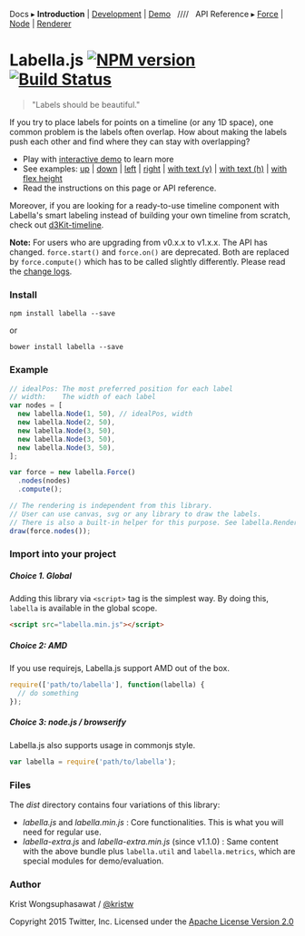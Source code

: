 Docs ▸
**Introduction** |
[Development](docs/Development.md) |
[Demo](http://twitter.github.io/labella.js/)
&nbsp;&nbsp;////&nbsp;&nbsp;
API Reference ▸
[Force](docs/Force.md) |
[Node](docs/Node.md) |
[Renderer](docs/Renderer.md)

# Labella.js [![NPM version][npm-image]][npm-url] [![Build Status][travis-image]][travis-url]

> "Labels should be beautiful."

If you try to place labels for points on a timeline (or any 1D space), one common problem is the labels often overlap.
How about making the labels push each other and find where they can stay with overlapping?

* Play with [interactive demo](http://twitter.github.io/labella.js/) to learn more
* See examples: [up](http://twitter.github.io/labella.js/basic_up.html) |
[down](http://twitter.github.io/labella.js/basic_down.html) |
[left](http://twitter.github.io/labella.js/basic_left.html) |
[right](http://twitter.github.io/labella.js/basic_right.html) |
[with text (v)](http://twitter.github.io/labella.js/with_text.html) |
[with text (h)](http://twitter.github.io/labella.js/with_text2.html) |
[with flex height](http://twitter.github.io/labella.js/with_flex_height.html)
* Read the instructions on this page or API reference.

Moreover, if you are looking for a ready-to-use timeline component with Labella's smart labeling instead of building your own timeline from scratch, check out [d3Kit-timeline](https://github.com/kristw/d3kit-timeline).

**Note:** For users who are upgrading from v0.x.x to v1.x.x. The API has changed. `force.start()` and `force.on()` are deprecated. Both are replaced by `force.compute()` which has to be called slightly differently. Please read the [change logs](CHANGELOG.md#migrate-0.x.x-1.x.x).

### Install

```
npm install labella --save
```

or

```
bower install labella --save
```

### Example

```javascript
// idealPos: The most preferred position for each label
// width:    The width of each label
var nodes = [
  new labella.Node(1, 50), // idealPos, width
  new labella.Node(2, 50),
  new labella.Node(3, 50),
  new labella.Node(3, 50),
  new labella.Node(3, 50),
];

var force = new labella.Force()
  .nodes(nodes)
  .compute();

// The rendering is independent from this library.
// User can use canvas, svg or any library to draw the labels.
// There is also a built-in helper for this purpose. See labella.Renderer
draw(force.nodes());
```

### Import into your project

##### Choice 1. Global

Adding this library via ```<script>``` tag is the simplest way. By doing this, ```labella``` is available in the global scope.

```html
<script src="labella.min.js"></script>
```

##### Choice 2: AMD

If you use requirejs, Labella.js support AMD out of the box.

```javascript
require(['path/to/labella'], function(labella) {
  // do something
});
```

##### Choice 3: node.js / browserify

Labella.js also supports usage in commonjs style.

```javascript
var labella = require('path/to/labella');
```

### Files

The *dist* directory contains four variations of this library:

- *labella.js* and *labella.min.js* : Core functionalities. This is what you will need for regular use.
- *labella-extra.js* and *labella-extra.min.js* (since v1.1.0) : Same content with the above bundle plus `labella.util` and `labella.metrics`, which are special modules for demo/evaluation.

### Author

Krist Wongsuphasawat / [@kristw](https://twitter.com/kristw)

Copyright 2015 Twitter, Inc. Licensed under the [Apache License Version 2.0](http://www.apache.org/licenses/LICENSE-2.0)

[npm-image]: https://badge.fury.io/js/labella.svg
[npm-url]: https://npmjs.org/package/labella
[travis-image]: https://travis-ci.org/twitter/labella.js.svg?branch=master
[travis-url]: https://travis-ci.org/twitter/labella.js
